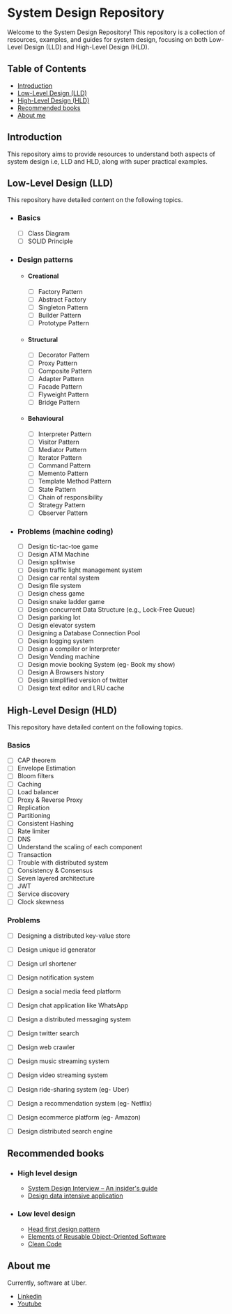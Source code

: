 # System Design Repository

Welcome to the System Design Repository! This repository is a collection of resources, examples, and guides for system design, focusing on both Low-Level Design (LLD) and High-Level Design (HLD).

## Table of Contents

- [Introduction](#introduction)
- [Low-Level Design (LLD)](#low-level-design-lld)
- [High-Level Design (HLD)](#high-level-design-hld)
- [Recommended books](#recommended-books)
- [About me]()

## Introduction
This repository aims to provide resources to understand both aspects of system design i.e, LLD and HLD, along with super practical examples.

## Low-Level Design (LLD)
This repository have detailed content on the following topics.
- ### Basics
  - [ ] Class Diagram
  - [ ] SOLID Principle
- ### Design patterns
  - #### Creational
    -[ ] Factory Pattern
    -[ ] Abstract Factory
    -[ ] Singleton Pattern
    -[ ] Builder Pattern
    -[ ] Prototype Pattern
  - #### Structural
    -[ ] Decorator Pattern
    -[ ] Proxy Pattern
    -[ ] Composite Pattern
    -[ ] Adapter Pattern
    -[ ] Facade Pattern
    -[ ] Flyweight Pattern
    -[ ] Bridge Pattern
  - #### Behavioural
    -[ ] Interpreter Pattern
    -[ ] Visitor Pattern
    -[ ] Mediator Pattern
    -[ ] Iterator Pattern
    -[ ] Command Pattern
    -[ ] Memento Pattern
    -[ ] Template Method Pattern
    -[ ] State Pattern
    -[ ] Chain of responsibility
    -[ ] Strategy Pattern
    -[ ] Observer Pattern
- ### Problems (machine coding)
  -[ ] Design tic-tac-toe game
  -[ ] Design ATM Machine
  -[ ] Design splitwise
  -[ ] Design traffic light management system
  -[ ] Design car rental system
  -[ ] Design file system
  -[ ] Design chess game
  -[ ] Design snake ladder game
  -[ ] Design concurrent Data Structure (e.g., Lock-Free Queue)
  -[ ] Design parking lot
  -[ ] Design elevator system
  -[ ] Designing a Database Connection Pool
  -[ ] Design logging system
  -[ ] Design a compiler or Interpreter
  -[ ] Design Vending machine
  -[ ] Design movie booking System (eg- Book my show)
  -[ ] Design A Browsers history
  -[ ] Design simplified version of twitter
  -[ ] Design text editor and LRU cache

## High-Level Design (HLD)
This repository have detailed content on the following topics.

### Basics
-[ ] CAP theorem
-[ ] Envelope Estimation
-[ ] Bloom filters
-[ ] Caching
-[ ] Load balancer
-[ ] Proxy & Reverse Proxy
-[ ] Replication
-[ ] Partitioning
-[ ] Consistent Hashing
-[ ] Rate limiter
-[ ] DNS
-[ ] Understand the scaling of each component
-[ ] Transaction
-[ ] Trouble with distributed system
-[ ] Consistency & Consensus
-[ ] Seven layered architecture
-[ ] JWT
-[ ] Service discovery
-[ ] Clock skewness

### Problems
-[ ] Designing a distributed key-value store
-[ ] Design unique id generator
-[ ] Design url shortener
-[ ] Design notification system
-[ ] Design a social media feed platform
-[ ] Design chat application like WhatsApp
-[ ] Design a distributed messaging system
-[ ] Design twitter search
-[ ] Design web crawler
-[ ] Design music streaming system
-[ ] Design video streaming system
-[ ] Design ride-sharing system (eg- Uber)
-[ ] Design a recommendation system (eg- Netflix)
-[ ] Design ecommerce platform (eg- Amazon)
-[ ] Design distributed search engine


## Recommended books
- ### High level design
  - [System Design Interview – An insider's guide](https://www.amazon.com/System-Design-Interview-insiders-Second/dp/B08CMF2CQF)
  - [Design data intensive application](https://www.oreilly.com/library/view/designing-data-intensive-applications/9781491903063/)
- ### Low level design
  - [Head first design pattern](https://www.oreilly.com/library/view/head-first-design/0596007124/)
  - [Elements of Reusable Object-Oriented Software](https://www.oreilly.com/library/view/design-patterns-elements/0201633612/)
  - [Clean Code](https://www.oreilly.com/library/view/clean-code-a/9780136083238/)

## About me
Currently, software at Uber.
- [Linkedin](https://www.linkedin.com/in/sahil-yadav-iiitm/)
- [Youtube](https://www.youtube.com/channel/UC7vrnt2xRdx8km5ly8M4Ppg)